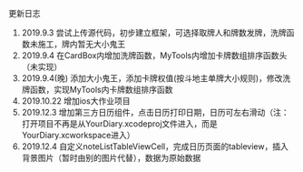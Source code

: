 更新日志

1. 2019.9.3 尝试上传源代码，初步建立框架，可选择取牌人和牌数发牌，洗牌函数未施工，牌内暂无大小鬼王
2. 2019.9.4 在CardBox内增加洗牌函数，MyTools内增加卡牌数组排序函数头（未实现）
3. 2019.9.4(晚) 添加大小鬼王，添加卡牌权值(按斗地主单牌大小规则)，修改洗牌函数，实现MyTools内卡牌数组排序函数
4. 2019.10.22
增加ios大作业项目
5. 2019.12.3 增加第三方日历组件，点击日历打印日期，日历可左右滑动（注：打开项目不再是从YourDiary.xcodeproj文件进入，而是YourDiary.xcworkspace进入）
6. 2019.12.4 自定义noteListTableViewCell，完成日历页面的tableview，插入背景图片（暂时由别的图片代替），数据为原始数据
